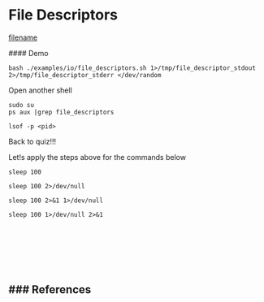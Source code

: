 # File Descriptors

[filename](../../examples/io/file_descriptors.sh ':include :type=code bash')

#### Demo
```
bash ./examples/io/file_descriptors.sh 1>/tmp/file_descriptor_stdout  2>/tmp/file_descriptor_stderr </dev/random
```

Open another shell
```
sudo su
ps aux |grep file_descriptors

lsof -p <pid>
```

Back to quiz!!!

Let!s apply the steps above for the commands below

```
sleep 100
```

```
sleep 100 2>/dev/null
```

```
sleep 100 2>&1 1>/dev/null
```

```
sleep 100 1>/dev/null 2>&1
```
<br><br><br><br><br>

### References
- 